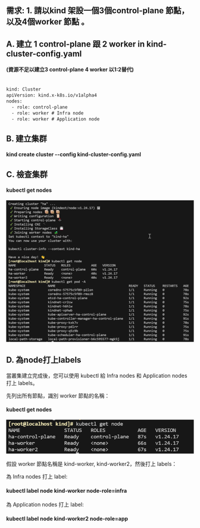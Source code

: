 ## 需求:  1. 請以kind 架設一個3個control-plane 節點，以及4個worker 節點 。

## A. 建立 1 control-plane 跟 2 worker  in kind-cluster-config.yaml
#### (資源不足以建立3 control-plane 4 worker 以1:2替代)


<pre><code>
kind: Cluster
apiVersion: kind.x-k8s.io/v1alpha4
nodes:
  - role: control-plane
  - role: worker # Infra node 
  - role: worker # Application node 
</code></pre>

## B. 建立集群 

#### kind create cluster --config kind-cluster-config.yaml

## C. 檢查集群

#### kubectl get nodes

![image](https://github.com/InchIK/K8S-architecture/blob/master/image/k8s_1.png)

## D.  為node打上labels

當叢集建立完成後，您可以使用 kubectl 給 Infra nodes 和 Application nodes 打上 labels。

先列出所有節點，識別 worker 節點的名稱：

#### kubectl get nodes

![image](https://github.com/InchIK/K8S-architecture/blob/master/image/k8s_2.png)

假設 worker 節點名稱是 kind-worker, kind-worker2，然後打上 labels：

為 Infra nodes 打上 label:

#### kubectl label node kind-worker node-role=infra

為 Application nodes 打上 label:

#### kubectl label node kind-worker2 node-role=app


